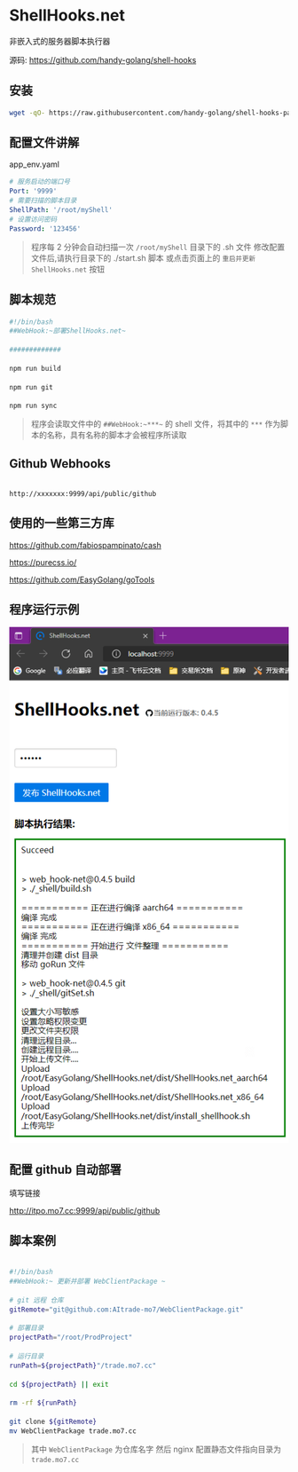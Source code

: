 # ShellHooks.net

非嵌入式的服务器脚本执行器

源码: https://github.com/handy-golang/shell-hooks

## 安装

```bash
wget -qO- https://raw.githubusercontent.com/handy-golang/shell-hooks-package/main/install_shellhook.sh | bash
```

## 配置文件讲解

app_env.yaml

```yaml
# 服务启动的端口号
Port: '9999'
# 需要扫描的脚本目录
ShellPath: '/root/myShell'
# 设置访问密码
Password: '123456'
```

> 程序每 2 分钟会自动扫描一次 `/root/myShell` 目录下的 .sh 文件
> 修改配置文件后,请执行目录下的 ./start.sh 脚本 或点击页面上的 `重启并更新 ShellHooks.net` 按钮

## 脚本规范

```bash
#!/bin/bash
##WebHook:~部署ShellHooks.net~

#############

npm run build

npm run git

npm run sync

```

> 程序会读取文件中的 `##WebHook:~***~` 的 shell 文件，将其中的 `***` 作为脚本的名称，具有名称的脚本才会被程序所读取

## Github Webhooks

```

http://xxxxxxx:9999/api/public/github

```

## 使用的一些第三方库

https://github.com/fabiospampinato/cash

https://purecss.io/

https://github.com/EasyGolang/goTools

## 程序运行示例

![](./ShellHooks_sample.png)

## 配置 github 自动部署

填写链接

http://itpo.mo7.cc:9999/api/public/github

## 脚本案例

```bash

#!/bin/bash
##WebHook:~ 更新并部署 WebClientPackage ~

# git 远程 仓库
gitRemote="git@github.com:AItrade-mo7/WebClientPackage.git"

# 部署目录
projectPath="/root/ProdProject"

# 运行目录
runPath=${projectPath}"/trade.mo7.cc"

cd ${projectPath} || exit

rm -rf ${runPath}

git clone ${gitRemote}
mv WebClientPackage trade.mo7.cc

```

> 其中 `WebClientPackage` 为仓库名字
> 然后 nginx 配置静态文件指向目录为 `trade.mo7.cc`
